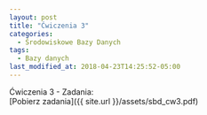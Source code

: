 ```yaml
---
layout: post
title: "Ćwiczenia 3"
categories:
  - Środowiskowe Bazy Danych
tags:
  - Bazy danych
last_modified_at: 2018-04-23T14:25:52-05:00
---
```


Ćwiczenia 3 - Zadania: <br/>
[Pobierz zadania]({{ site.url }}/assets/sbd_cw3.pdf)<br/>
